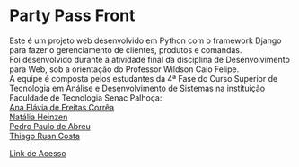 # Party Pass Front

Este é um projeto web desenvolvido em Python com o framework Django para fazer o gerenciamento de clientes, produtos e comandas.  
Foi desenvolvido durante a atividade final da disciplina de Desenvolvimento para Web, sob a orientação do Professor Wildson Caio Felipe.  
A equipe é composta pelos estudantes da 4ª Fase do Curso Superior de Tecnologia em Análise e Desenvolvimento de Sistemas na instituição Faculdade de Tecnologia Senac Palhoça:  
[Ana Flávia de Freitas Corrêa](https://github.com/AnaFlaviaCorrea)  
[Natália Heinzen](https://github.com/natalia-hnzn)  
[Pedro Paulo de Abreu](https://github.com/pdropaullo)  
[Thiago Ruan Costa](https://github.com/Thiagor34) 

[Link de Acesso](https://pdropaullo.github.io/party_pass_front/)
